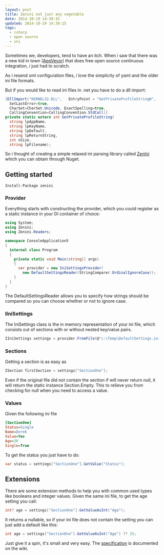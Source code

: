```yaml
---
layout: post
title: Zenini not just any vegetable
date: 2014-10-19 14:39:15
updated: 2014-10-19 14:39:15
tags:
  - csharp
  - open source
  - ini
---
```


Sometimes we, developers, tend to have an itch. When i saw that there was a new kid in town ([AppVeyor](https://ci.appveyor.com/projects)) that does free open source continuous integration, i just had to scratch.

As i resend xml configuration files, i love the simplicity of yaml and the older ini file formats.

But if you would like to read ini files in .net you have to do a dll import:

```csharp
[DllImport("KERNEL32.DLL",   EntryPoint = "GetPrivateProfileStringW",
  SetLastError=true,
  CharSet=CharSet.Unicode, ExactSpelling=true,
  CallingConvention=CallingConvention.StdCall)]
private static extern int GetPrivateProfileString(
  string lpAppName,
  string lpKeyName,
  string lpDefault,
  string lpReturnString,
  int nSize,
  string lpFilename);
```

So i thought of creating a simple relaxed ini parsing library called [ZenIni](https://github.com/tommarien/zenini) which you can obtain through Nuget.

## Getting started

```shell
Install-Package zenini
```

### Provider

Everything starts with constructing the provider, which you could register as a static instance in your DI container of choice:

```csharp
using System;
using Zenini;
using Zenini.Readers;

namespace ConsoleApplication5
{
  internal class Program
  {
    private static void Main(string[] args)
    {
      var provider = new IniSettingsProvider(
        new DefaultSettingsReader(StringComparer.OrdinalIgnoreCase));
    }
  }
}
```

The DefaultSettingsReader allows you to specify how strings should be compared so you can choose whether or not to ignore case.

### IIniSettings

The IniSettings class is the in memory representation of your ini file, which consists out of sections with or without nested key/value pairs.

```csharp
IIniSettings settings = provider.FromFile(@"c:\Temp\DefaultSettings.ini");
```

### Sections

Getting a section is as easy as

```csharp
ISection firstSection = settings["SectionOne"];
```

Even if the original file did not contain the section if will never return null, it will return the static instance Section.Empty. This to relieve you from checking for null when you need to access a value.

### Values

Given the following ini file

```ini
[SectionOne]
Status=Single
Name=Derek
Value=Yes
Age=30
Single=True
```

To get the status you just have to do:

```csharp
var status = settings["SectionOne"].GetValue("Status");
```

## Extensions

There are some extension methods to help you with common used types like booleans and integer values. Given the same ini file, to get the age setting you call:

```csharp
int? age = settings["SectionOne"].GetValueAsInt("Age");
```

It returns a nullable, so if your ini file does not contain the setting you can just add a default like this:

```csharp
int age = settings["SectionOne"].GetValueAsInt("Age") ?? 25;
```

Just give it a spin, it's small and very easy. The [specification](https://github.com/tommarien/zenini/wiki/Specification) is documented on the wiki.
